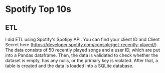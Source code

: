# Spotify Top 10s

## ETL
I did ETL using Spotify's Spotipy API. You can find your client ID and Client Secret here (https://developer.spotify.com/console/get-recently-played/). The data consists of 50 recently played songs and a user ID, which are put into a Pandas dataframe. Then, the data is validated to check whether the dataset is empty, has any nulls, or the primary key is violated. After that, a table is created and the data is loaded into a SQLite database.
